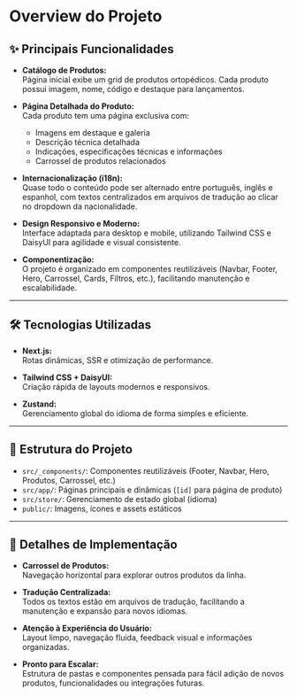 # Overview do Projeto

## ✨ Principais Funcionalidades

- **Catálogo de Produtos:**  
  Página inicial exibe um grid de produtos ortopédicos. Cada produto possui imagem, nome, código e destaque para lançamentos.

- **Página Detalhada do Produto:**  
  Cada produto tem uma página exclusiva com:
  - Imagens em destaque e galeria
  - Descrição técnica detalhada
  - Indicações, especificações técnicas e informações
  - Carrossel de produtos relacionados

- **Internacionalização (i18n):**  
  Quase todo o conteúdo pode ser alternado entre português, inglês e espanhol, com textos centralizados em arquivos de tradução ao clicar no dropdown da nacionalidade.

- **Design Responsivo e Moderno:**  
  Interface adaptada para desktop e mobile, utilizando Tailwind CSS e DaisyUI para agilidade e visual consistente.

- **Componentização:**  
  O projeto é organizado em componentes reutilizáveis (Navbar, Footer, Hero, Carrossel, Cards, Filtros, etc.), facilitando manutenção e escalabilidade.

---

## 🛠️ Tecnologias Utilizadas

- **Next.js:**  
  Rotas dinâmicas, SSR e otimização de performance.

- **Tailwind CSS + DaisyUI:**  
  Criação rápida de layouts modernos e responsivos.

- **Zustand:**  
  Gerenciamento global do idioma de forma simples e eficiente.

---

## 📁 Estrutura do Projeto

- `src/_components/`: Componentes reutilizáveis (Footer, Navbar, Hero, Produtos, Carrossel, etc.)
- `src/app/`: Páginas principais e dinâmicas (`[id]` para página de produto)
- `src/store/`: Gerenciamento de estado global (idioma)
- `public/`: Imagens, ícones e assets estáticos

---

## 🧩 Detalhes de Implementação

- **Carrossel de Produtos:**  
  Navegação horizontal para explorar outros produtos da linha.

- **Tradução Centralizada:**  
  Todos os textos estão em arquivos de tradução, facilitando a manutenção e expansão para novos idiomas.

- **Atenção à Experiência do Usuário:**  
  Layout limpo, navegação fluida, feedback visual e informações organizadas.

- **Pronto para Escalar:**  
  Estrutura de pastas e componentes pensada para fácil adição de novos produtos, funcionalidades ou integrações futuras.
